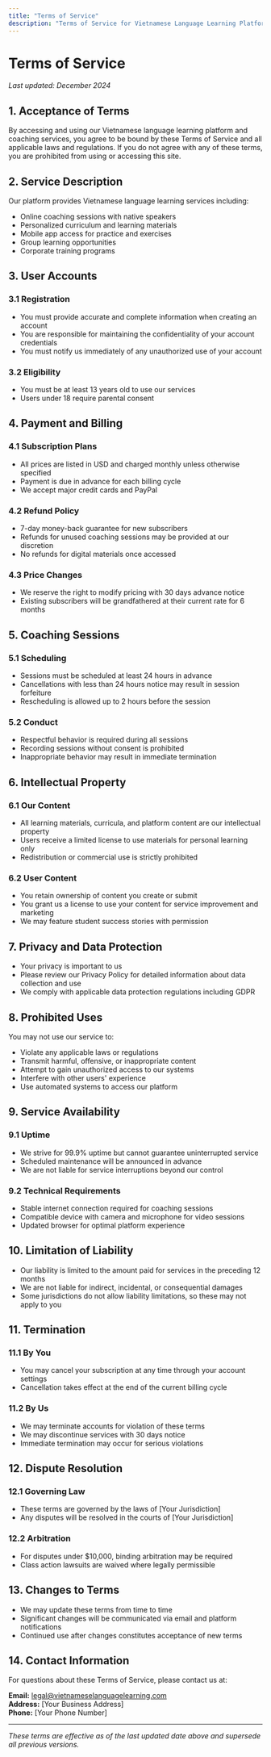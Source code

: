 ```yaml
---
title: "Terms of Service"
description: "Terms of Service for Vietnamese Language Learning Platform"
---
```


# Terms of Service

*Last updated: December 2024*

## 1. Acceptance of Terms

By accessing and using our Vietnamese language learning platform and coaching services, you agree to be bound by these Terms of Service and all applicable laws and regulations. If you do not agree with any of these terms, you are prohibited from using or accessing this site.

## 2. Service Description

Our platform provides Vietnamese language learning services including:
- Online coaching sessions with native speakers
- Personalized curriculum and learning materials
- Mobile app access for practice and exercises
- Group learning opportunities
- Corporate training programs

## 3. User Accounts

### 3.1 Registration
- You must provide accurate and complete information when creating an account
- You are responsible for maintaining the confidentiality of your account credentials
- You must notify us immediately of any unauthorized use of your account

### 3.2 Eligibility
- You must be at least 13 years old to use our services
- Users under 18 require parental consent

## 4. Payment and Billing

### 4.1 Subscription Plans
- All prices are listed in USD and charged monthly unless otherwise specified
- Payment is due in advance for each billing cycle
- We accept major credit cards and PayPal

### 4.2 Refund Policy
- 7-day money-back guarantee for new subscribers
- Refunds for unused coaching sessions may be provided at our discretion
- No refunds for digital materials once accessed

### 4.3 Price Changes
- We reserve the right to modify pricing with 30 days advance notice
- Existing subscribers will be grandfathered at their current rate for 6 months

## 5. Coaching Sessions

### 5.1 Scheduling
- Sessions must be scheduled at least 24 hours in advance
- Cancellations with less than 24 hours notice may result in session forfeiture
- Rescheduling is allowed up to 2 hours before the session

### 5.2 Conduct
- Respectful behavior is required during all sessions
- Recording sessions without consent is prohibited
- Inappropriate behavior may result in immediate termination

## 6. Intellectual Property

### 6.1 Our Content
- All learning materials, curricula, and platform content are our intellectual property
- Users receive a limited license to use materials for personal learning only
- Redistribution or commercial use is strictly prohibited

### 6.2 User Content
- You retain ownership of content you create or submit
- You grant us a license to use your content for service improvement and marketing
- We may feature student success stories with permission

## 7. Privacy and Data Protection

- Your privacy is important to us
- Please review our Privacy Policy for detailed information about data collection and use
- We comply with applicable data protection regulations including GDPR

## 8. Prohibited Uses

You may not use our service to:
- Violate any applicable laws or regulations
- Transmit harmful, offensive, or inappropriate content
- Attempt to gain unauthorized access to our systems
- Interfere with other users' experience
- Use automated systems to access our platform

## 9. Service Availability

### 9.1 Uptime
- We strive for 99.9% uptime but cannot guarantee uninterrupted service
- Scheduled maintenance will be announced in advance
- We are not liable for service interruptions beyond our control

### 9.2 Technical Requirements
- Stable internet connection required for coaching sessions
- Compatible device with camera and microphone for video sessions
- Updated browser for optimal platform experience

## 10. Limitation of Liability

- Our liability is limited to the amount paid for services in the preceding 12 months
- We are not liable for indirect, incidental, or consequential damages
- Some jurisdictions do not allow liability limitations, so these may not apply to you

## 11. Termination

### 11.1 By You
- You may cancel your subscription at any time through your account settings
- Cancellation takes effect at the end of the current billing cycle

### 11.2 By Us
- We may terminate accounts for violation of these terms
- We may discontinue services with 30 days notice
- Immediate termination may occur for serious violations

## 12. Dispute Resolution

### 12.1 Governing Law
- These terms are governed by the laws of [Your Jurisdiction]
- Any disputes will be resolved in the courts of [Your Jurisdiction]

### 12.2 Arbitration
- For disputes under $10,000, binding arbitration may be required
- Class action lawsuits are waived where legally permissible

## 13. Changes to Terms

- We may update these terms from time to time
- Significant changes will be communicated via email and platform notifications
- Continued use after changes constitutes acceptance of new terms

## 14. Contact Information

For questions about these Terms of Service, please contact us at:

**Email:** legal@vietnameselanguagelearning.com  
**Address:** [Your Business Address]  
**Phone:** [Your Phone Number]

---

*These terms are effective as of the last updated date above and supersede all previous versions.*